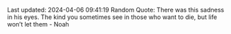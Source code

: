 Last updated: 2024-04-06 09:41:19
Random Quote: There was this sadness in his eyes. The kind you sometimes see in those who want to die, but life won’t let them - Noah